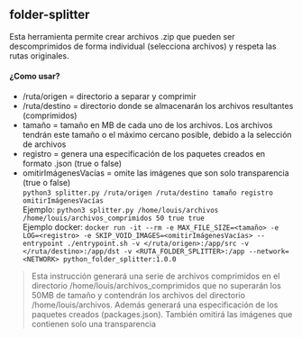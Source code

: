 ## folder-splitter  
Esta herramienta permite crear archivos .zip que pueden ser descomprimidos de forma individual (selecciona archivos) y respeta las rutas originales.  
#### ¿Como usar? 
- /ruta/origen = directorio a separar y comprimir
- /ruta/destino = directorio donde se almacenarán los archivos resultantes (comprimidos)
- tamaño = tamaño en MB de cada uno de los archivos. Los archivos tendrán este tamaño o el máximo cercano posible, debido a la selección de archivos  
- registro = genera una especificación de los paquetes creados en formato .json (true o false)  
- omitirImágenesVacías = omite las imágenes que son solo transparencia (true o false)  
`
python3 splitter.py /ruta/origen /ruta/destino tamaño registro omitirImágenesVacías
`  
Ejemplo:
`
python3 splitter.py /home/louis/archivos /home/louis/archivos_comprimidos 50 true true
`  
Ejemplo docker:
`
docker run -it --rm -e MAX_FILE_SIZE=<tamaño> -e LOG=<registro> -e SKIP_VOID_IMAGES=<omitirImágenesVacías> --entrypoint ./entrypoint.sh -v </ruta/origen>:/app/src -v </ruta/destino>:/app/dst -v <RUTA_FOLDER_SPLITTER>:/app --network=<NETWORK> python_folder_splitter:1.0.0
`  
> Esta instrucción generará una serie de archivos comprimidos en el directorio /home/louis/archivos_comprimidos que no superarán los 50MB de tamaño y contendrán los archivos del directorio /home/louis/archivos. Además generará una especificación de los paquetes creados (packages.json). También omitirá las imágenes que contienen solo una transparencia